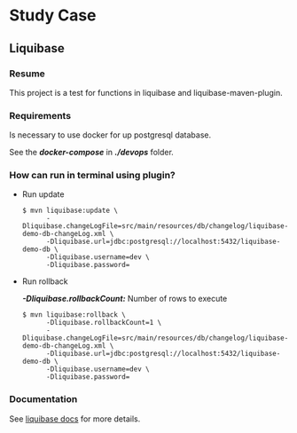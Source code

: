 # Study Case

## Liquibase

### Resume

This project is a test for functions in liquibase and liquibase-maven-plugin.

### Requirements

Is necessary to use docker for up postgresql database.

See the ***docker-compose*** in ***./devops*** folder.

### How can run in terminal using plugin?

- Run update

    ```shell
    $ mvn liquibase:update \
          -Dliquibase.changeLogFile=src/main/resources/db/changelog/liquibase-demo-db-changeLog.xml \
          -Dliquibase.url=jdbc:postgresql://localhost:5432/liquibase-demo-db \
          -Dliquibase.username=dev \
          -Dliquibase.password=
    ```
  
- Run rollback

    ***-Dliquibase.rollbackCount:*** Number of rows to execute

    ```shell
    $ mvn liquibase:rollback \
          -Dliquibase.rollbackCount=1 \
          -Dliquibase.changeLogFile=src/main/resources/db/changelog/liquibase-demo-db-changeLog.xml \
          -Dliquibase.url=jdbc:postgresql://localhost:5432/liquibase-demo-db \
          -Dliquibase.username=dev \
          -Dliquibase.password=
    ```

### Documentation

See [liquibase docs](https://docs.liquibase.com/home.html) for more details.